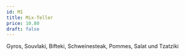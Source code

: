 ```yaml
---
id: M1
title: Mix-Teller
price: 10.80
draft: false
---
```


Gyros, Souvlaki, Bifteki, Schweinesteak, Pommes, Salat und Tzatziki
